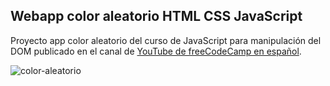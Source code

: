## Webapp color aleatorio HTML CSS JavaScript  
Proyecto app color aleatorio del curso de JavaScript para manipulación del DOM publicado en el canal de [YouTube de freeCodeCamp en español](https://www.youtube.com/@freecodecampespanol/featured).  

![color-aleatorio](https://github.com/Eccedev/Bootcamp-Javascript/blob/2599fa6d8c3fe326728105aee311d23462fead1e/PROYECTOS%20FINALIZADOS/color-aleatorio/imag.JPG)


